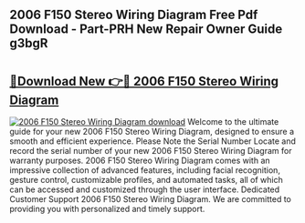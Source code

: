 ## 2006 F150 Stereo Wiring Diagram Free Pdf Download - Part-PRH New Repair Owner Guide g3bgR

# <h2><a href="http://dfuehyr.blite.top/?on=2006+F150+Stereo+Wiring+Diagram">🔗Download New 👉🔴 2006 F150 Stereo Wiring Diagram</a></h2>

[![2006 F150 Stereo Wiring Diagram download](https://i.imgur.com/lujVjoI.png)](http://dfuehyr.blite.top/?on=2006+F150+Stereo+Wiring+Diagram)
Welcome to the ultimate guide for your new 2006 F150 Stereo Wiring Diagram, designed to ensure a smooth and efficient experience. Please Note the Serial Number Locate and record the serial number of your new 2006 F150 Stereo Wiring Diagram for warranty purposes. 2006 F150 Stereo Wiring Diagram comes with an impressive collection of advanced features, including facial recognition, gesture control, customizable profiles, and automated tasks, all of which can be accessed and customized through the user interface. Dedicated Customer Support 2006 F150 Stereo Wiring Diagram. We are committed to providing you with personalized and timely support.
